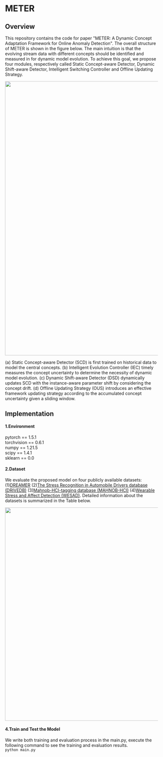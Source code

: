 # METER
 ## Overview 
This repository contains the code for paper "METER: A Dynamic Concept Adaptation Framework for Online Anomaly Detection". The overall structure of METER is shown in the figure below. The main intuition is that the evolving stream data with different concepts should be identified and measured in for dynamic model evolution.
To achieve this goal, we propose four modules, respectively called Static Concept-aware Detector, Dynamic Shift-aware Detector, Intelligent Switching Controller and Offline Updating Strategy. 

<img src="https://github.com/zjiaqi725/METER/blob/main/images/framework.png"  width="900">  

(a) Static Concept-aware Detector (SCD) is first trained on historical data to model the central concepts. (b) Intelligent Evolution Controller (IEC) timely measures the  concept uncertainty to determine the necessity of dynamic model evolution. (c) Dynamic Shift-aware Detector (DSD) dynamically updates SCD with the instance-aware parameter shift by considering the concept drift.  (d) Offline Updating Strategy (OUS) introduces an effective framework updating strategy according to the accumulated concept uncertainty given a sliding window.

 ## Implementation 
#### 1.Environment  
pytorch == 1.5.1  
torchvision == 0.6.1  
numpy == 1.21.5  
scipy == 1.4.1  
sklearn == 0.0

#### 2.Dataset  
We evaluate the proposed model on four publicly available datasets: (1)[DREAMER](https://zenodo.org/record/546113/accessrequest) (2)[The Stress Recognition in Automobile Drivers database (DRIVEDB)](https://www.physionet.org/content/drivedb/1.0.0/) (3)[Mahnob-HCI-tagging database (MAHNOB-HCI)](https://mahnob-db.eu/hci-tagging/) (4)[Wearable Stress and Affect Detection (WESAD)](https://ubicomp.eti.uni-siegen.de/home/datasets/icmi18/). Detailed information about the datasets is summarized in the Table below.  

<img src="https://github.com/zjiaqi725/METER/blob/main/images/framework.pdf" width="700" >  

  #### 4.Train and Test the Model  
We write both training and evaluation process in the main.py, execute the following command to see the training and evaluation results.  
`python main.py`

